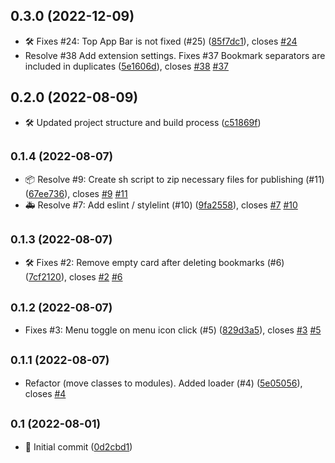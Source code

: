 ## 0.3.0 (2022-12-09)

* 🛠 Fixes #24: Top App Bar is not fixed (#25) ([85f7dc1](https://github.com/zaksid/ext-duplicate-bookmarks-finder/commit/85f7dc1)), closes [#24](https://github.com/zaksid/ext-duplicate-bookmarks-finder/issues/24)
* Resolve #38 Add extension settings. Fixes #37 Bookmark separators are included in duplicates ([5e1606d](https://github.com/zaksid/ext-duplicate-bookmarks-finder/commit/5e1606d)), closes [#38](https://github.com/zaksid/ext-duplicate-bookmarks-finder/issues/38) [#37](https://github.com/zaksid/ext-duplicate-bookmarks-finder/issues/37)

## 0.2.0 (2022-08-09)
* 🛠 Updated project structure and build process ([c51869f](https://github.com/zaksid/ext-duplicate-bookmarks-finder/commit/c51869f))

## <small>0.1.4 (2022-08-07)</small>
* 📦 Resolve #9: Create sh script to zip necessary files for publishing (#11) ([67ee736](https://github.com/zaksid/ext-duplicate-bookmarks-finder/commit/67ee736)), closes [#9](https://github.com/zaksid/ext-duplicate-bookmarks-finder/issues/9) [#11](https://github.com/zaksid/ext-duplicate-bookmarks-finder/issues/11)
* 🚑 Resolve #7: Add eslint / stylelint (#10) ([9fa2558](https://github.com/zaksid/ext-duplicate-bookmarks-finder/commit/9fa2558)), closes [#7](https://github.com/zaksid/ext-duplicate-bookmarks-finder/issues/7) [#10](https://github.com/zaksid/ext-duplicate-bookmarks-finder/issues/10)

## <small>0.1.3 (2022-08-07)</small>
* 🛠 Fixes #2: Remove empty card after deleting bookmarks (#6) ([7cf2120](https://github.com/zaksid/ext-duplicate-bookmarks-finder/commit/7cf2120)), closes [#2](https://github.com/zaksid/ext-duplicate-bookmarks-finder/issues/2) [#6](https://github.com/zaksid/ext-duplicate-bookmarks-finder/issues/6)

## <small>0.1.2 (2022-08-07)</small>
* Fixes #3: Menu toggle on menu icon click (#5) ([829d3a5](https://github.com/zaksid/ext-duplicate-bookmarks-finder/commit/829d3a5)), closes [#3](https://github.com/zaksid/ext-duplicate-bookmarks-finder/issues/3) [#5](https://github.com/zaksid/ext-duplicate-bookmarks-finder/issues/5)

## <small>0.1.1 (2022-08-07)</small>
* Refactor (move classes to modules). Added loader (#4) ([5e05056](https://github.com/zaksid/ext-duplicate-bookmarks-finder/commit/5e05056)), closes [#4](https://github.com/zaksid/ext-duplicate-bookmarks-finder/issues/4)

## <small>0.1 (2022-08-01)</small>
* 🎉 Initial commit ([0d2cbd1](https://github.com/zaksid/ext-duplicate-bookmarks-finder/commit/0d2cbd1))
